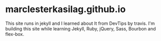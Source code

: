 # marclesterkasilag.github.io

This site runs in jekyll and I learned about It from DevTips by travis. I'm building this site while learning Jekyll, Ruby, jQuery, Sass, Bourbon and flex-box.

